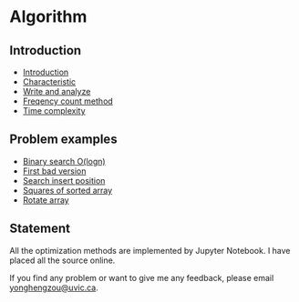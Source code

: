 # Algorithm
## Introduction
- [Introduction](https://github.com/YonghengZou/Algorithm/blob/main/01introduction/01_introduction.ipynb)
- [Characteristic](https://github.com/YonghengZou/Algorithm/blob/main/01introduction/02_characteristics.ipynb)
- [Write and analyze](https://github.com/YonghengZou/Algorithm/blob/main/01introduction/03_writeAnalysis.ipynb)
- [Freqency count method](https://github.com/YonghengZou/Algorithm/blob/main/01introduction/04_freqency.ipynb)
- [Time complexity](https://github.com/YonghengZou/Algorithm/blob/main/01introduction/051_timeComplexity.ipynb)

## Problem examples
- [Binary search O(logn)](https://github.com/YonghengZou/Algorithm/blob/main/examples/001_binarySearch.ipynb)
- [First bad version](https://github.com/YonghengZou/Algorithm/blob/main/examples/002_firstBad.ipynb)
- [Search insert position](https://github.com/YonghengZou/Algorithm/blob/main/examples/003_searchInsertPosition.ipynb)
- [Squares of sorted array](https://github.com/YonghengZou/Algorithm/blob/main/examples/004_squaredSorted.ipynb)
- [Rotate array](https://github.com/YonghengZou/Algorithm/blob/main/examples/005_rotateArray.ipynb)

## Statement
All the optimization methods are implemented by Jupyter Notebook.
I have placed all the source online. 

If you find any problem or want to give me any feedback, please email yonghengzou@uvic.ca.
